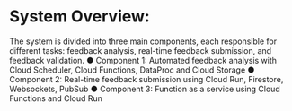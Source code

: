 # System Overview:
The system is divided into three main components, each responsible for different tasks: feedback analysis, real-time feedback submission, and feedback validation.
    ● Component 1: Automated feedback analysis with Cloud Scheduler, Cloud Functions, DataProc and Cloud Storage
    ● Component 2: Real-time feedback submission using Cloud Run, Firestore, Websockets, PubSub
    ● Component 3: Function as a service using Cloud Functions and Cloud Run

